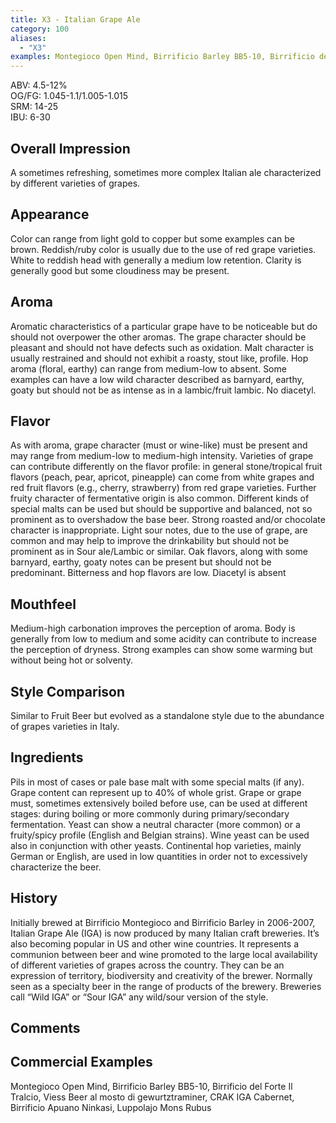 ```yaml
---
title: X3 - Italian Grape Ale
category: 100
aliases: 
  - "X3"
examples: Montegioco Open Mind, Birrificio Barley BB5-10, Birrificio del Forte Il Tralcio, Viess Beer al mosto di gewurtztraminer, CRAK IGA Cabernet, Birrificio Apuano Ninkasi, Luppolajo Mons Rubus
---
```


ABV: 4.5-12%  
OG/FG: 1.045-1.1/1.005-1.015  
SRM: 14-25  
IBU: 6-30

## Overall Impression
A sometimes refreshing, sometimes more complex Italian ale characterized by different varieties of grapes.

## Appearance
Color can range from light gold to copper but some examples can be brown. Reddish/ruby color is usually due to the use of red grape varieties. White to reddish head with generally a medium low retention. Clarity is generally good but some cloudiness may be present.

## Aroma
Aromatic characteristics of a particular grape have to be noticeable but do should not overpower the other aromas. The grape character should be pleasant and should not have defects such as oxidation. Malt character is usually restrained and should not exhibit a roasty, stout like, profile. Hop aroma (floral, earthy) can range from medium-low to absent. Some examples can have a low wild character described as barnyard, earthy, goaty but should not be as intense as in a lambic/fruit lambic. No diacetyl.

## Flavor
As with aroma, grape character (must or wine-like) must be present and may range from medium-low to medium-high intensity. Varieties of grape can contribute differently on the flavor profile: in general stone/tropical fruit flavors (peach, pear, apricot, pineapple) can come from white grapes and red fruit flavors (e.g., cherry, strawberry) from red grape varieties. Further fruity character of fermentative origin is also common. Different kinds of special malts can be used but should be supportive and balanced, not so prominent as to overshadow the base beer. Strong roasted and/or chocolate character is inappropriate. Light sour notes, due to the use of grape, are common and may help to improve the drinkability but should not be prominent as in Sour ale/Lambic or similar. Oak flavors, along with some barnyard, earthy, goaty notes can be present but should not be predominant.  Bitterness and hop flavors are low. Diacetyl is absent

## Mouthfeel
Medium-high carbonation improves the perception of aroma. Body is generally from low to medium and some acidity can contribute to increase the perception of dryness. Strong examples can show some warming but without being hot or solventy.

## Style Comparison
Similar to Fruit Beer but evolved as a standalone style due to the abundance of grapes varieties in Italy.

## Ingredients
Pils in most of cases or pale base malt with some special malts (if any). Grape content can represent up to 40% of whole grist. Grape or grape must, sometimes extensively boiled before use, can be used at different stages: during boiling or more commonly during primary/secondary fermentation. Yeast can show a neutral character (more common) or a fruity/spicy profile (English and Belgian strains). Wine yeast can be used also in conjunction with other yeasts. Continental hop varieties, mainly German or English, are used in low quantities in order not to excessively characterize the beer.

## History
Initially brewed at Birrificio Montegioco and Birrificio Barley in 2006-2007, Italian Grape Ale (IGA) is now produced by many Italian craft breweries. It’s also becoming popular in US and other wine countries. It represents a communion between beer and wine promoted to the large local availability of different varieties of grapes across the country. They can be an expression of territory, biodiversity and creativity of the brewer. Normally seen as a specialty beer in the range of products of the brewery. Breweries call “Wild IGA” or “Sour IGA” any wild/sour version of the style.

## Comments


## Commercial Examples
Montegioco Open Mind, Birrificio Barley BB5-10, Birrificio del Forte Il Tralcio, Viess Beer al mosto di gewurtztraminer, CRAK IGA Cabernet, Birrificio Apuano Ninkasi, Luppolajo Mons Rubus